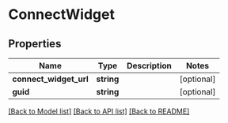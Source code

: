 # ConnectWidget

## Properties
Name | Type | Description | Notes
------------ | ------------- | ------------- | -------------
**connect_widget_url** | **string** |  | [optional] 
**guid** | **string** |  | [optional] 

[[Back to Model list]](../README.md#documentation-for-models) [[Back to API list]](../README.md#documentation-for-api-endpoints) [[Back to README]](../README.md)


